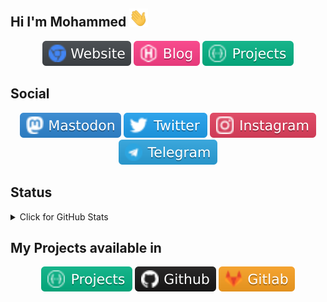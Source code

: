 <!--
### Hi there 👋
**Muhammed1011/Muhammed1011** is a ✨ _special_ ✨ repository because its `README.md` (this file) appears on your GitHub profile.

Here are some ideas to get you started:

- 🔭 I’m currently working on ...
- 🌱 I’m currently learning ...
- 👯 I’m looking to collaborate on ...
- 🤔 I’m looking for help with ...
- 💬 Ask me about ...
- 📫 How to reach me: ...
- 😄 Pronouns: ...
- ⚡ Fun fact: ...
-->
<h2>Hi I'm Mohammed <img src="./wave.gif" width="30px" /></h2>
<p align="center">
    <a href=""><img src="./images/Website.svg"/></a>
    <a href=""><img src="./images/Blog.svg"/></a>
    <a href=""><img src="./images/Project.svg"/></a>
</p>
<h2>Social</h2>
<p align="center">
    <a href="https://fosstodon.org/@MohammedShajahan7"><img src="./images/Mastodon.svg"/></a>
    <a href="https://twitter.com/Mohammeds360"><img src="./images/Twitter.svg"/></a>
    <a href="https://instagram.com/mohammedshajahan7"><img src="./images/Instagram.svg"/></a>
    <a href="https://t.me/MohammedShajahan7"><img src="./images/Telegram.svg"/></a>
</p>
<h2>Status</h2>
<details>
    <summary>Click for GitHub Stats</summary>
    <br/>
    <P align="center">
    <a href="https://github.com/mohammedshajahan7/mohammedshajahan7">
       <img align="center" src="https://github-readme-stats.vercel.app/api?username=mohammedshajahan7&show_icons=true&line_height=27&count_private=true&title_color=ffffff&text_color=c9cacc&icon_color=2bbc8a&bg_color=1d1f21" />
    </a>
    </p>
</details>
<h2>My Projects available in</h2>
<p align="center">
    <a href=""><img src="./images/Project.svg"/></a>
    <a href="https://github.com/MohammedShajahan7"><img src="./images/Github.svg"/></a>
    <a href="https://gitlab.com/MohammedShajahan7"><img src="./images/Gitlab.svg"/></a>
</p>
